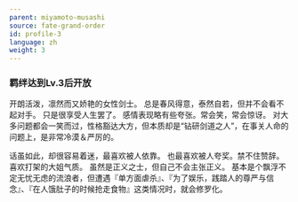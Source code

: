 ```yaml
---
parent: miyamoto-musashi
source: fate-grand-order
id: profile-3
language: zh
weight: 3
---
```


### 羁绊达到Lv.3后开放

开朗活泼，凛然而又娇艳的女性剑士。
总是春风得意，泰然自若，但并不会看不起对手。
只是很享受人生罢了。
感情表现略有些夸张。常会笑，常会惊讶。
对大多问题都会一笑而过，性格豁达大方，但本质却是“钻研剑道之人”，在事关人命的问题上，是非常冷漠＆严厉的。

话虽如此，却很容易着迷，最喜欢被人依靠。
也最喜欢被人夸奖。禁不住赞辞。喜欢打架的大姐气质。
虽然是正义之士，但自己不会主张正义。
基本是个飘浮不定无忧无虑的流浪者，但遭遇『单方面虐杀』、『为了娱乐，践踏人的尊严与信念』、『在人饿肚子的时候抢走食物』这类情况时，就会修罗化。
